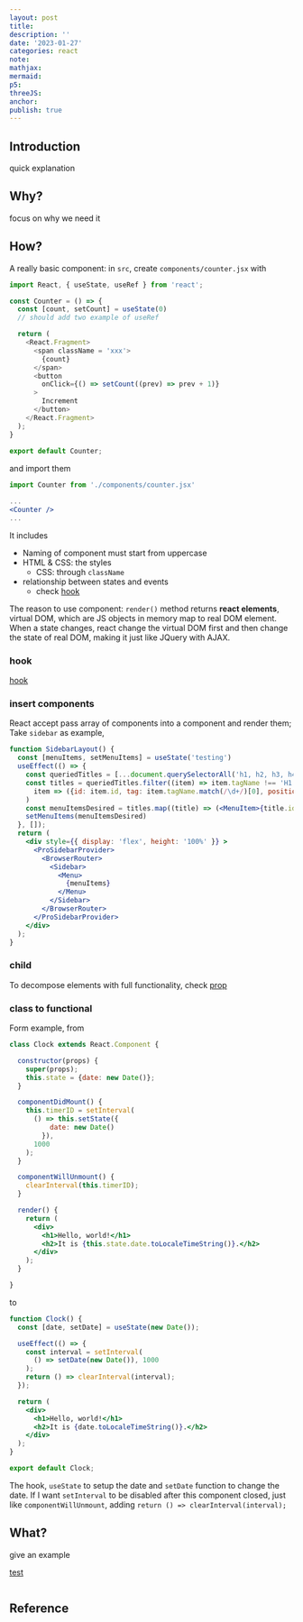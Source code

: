 ```yaml
---
layout: post
title:
description: ''
date: '2023-01-27'
categories: react
note:
mathjax:
mermaid:
p5:
threeJS:
anchor:
publish: true
---
```


## Introduction

quick explanation

## Why?

focus on why we need it

## How?

A really basic component: in `src`, create `components/counter.jsx` with

```javascript
import React, { useState, useRef } from 'react';

const Counter = () => {
  const [count, setCount] = useState(0)
  // should add two example of useRef

  return (
    <React.Fragment>
      <span className = 'xxx'>
        {count}
      </span>
      <button
        onClick={() => setCount((prev) => prev + 1)}
      >
        Increment
      </button>
    </React.Fragment>
  );
}
 
export default Counter;
```

and import them

```jsx
import Counter from './components/counter.jsx'

...
<Counter />
...
```

It includes

* Naming of component must start from uppercase
* HTML & CSS: the styles
  * CSS: through `className`
* relationship between states and events
  * check [hook]({{site.baseurl}}/react/2021/06/17/React-4-Hook.html)

The reason to use component: `render()` method returns **react elements**, virtual DOM, which are JS objects in memory map to real DOM element. When a state changes, react change the virtual DOM first and then change the state of real DOM, making it just like JQuery with AJAX.

### hook

[hook]({{site.baseurl}}/react/2021/06/17/hook.html)

### insert components

React accept pass array of components into a component and render them; Take `sidebar` as example,

```jsx
function SidebarLayout() {
  const [menuItems, setMenuItems] = useState('testing')
  useEffect(() => {
    const queriedTitles = [...document.querySelectorAll('h1, h2, h3, h4, h5, h6')];
    const titles = queriedTitles.filter((item) => item.tagName !== 'H1').map(
      item => ({id: item.id, tag: item.tagName.match(/\d+/)[0], position: queriedTitles.indexOf(item)})
    )
    const menuItemsDesired = titles.map((title) => (<MenuItem>{title.id}</MenuItem>))
    setMenuItems(menuItemsDesired)
  }, []);
  return (
    <div style={{ display: 'flex', height: '100%' }} >
      <ProSidebarProvider>
        <BrowserRouter>
          <Sidebar>
            <Menu>
              {menuItems}
            </Menu>
          </Sidebar>
        </BrowserRouter>
      </ProSidebarProvider>
    </div>
  );
}
```

### child

To decompose elements with full functionality, check [prop]({{site.baseurl}}/react/2021/06/15/prop.html)

### class to functional

Form example, from

```jsx
class Clock extends React.Component {

  constructor(props) {
    super(props);
    this.state = {date: new Date()};
  }

  componentDidMount() {
    this.timerID = setInterval(
      () => this.setState({
          date: new Date()
        }),
      1000
    );
  }

  componentWillUnmount() {
    clearInterval(this.timerID);
  }

  render() {
    return (
      <div>
        <h1>Hello, world!</h1>
        <h2>It is {this.state.date.toLocaleTimeString()}.</h2>
      </div>
    );
  }

}
```

to

```jsx
function Clock() {
  const [date, setDate] = useState(new Date());

  useEffect(() => {
    const interval = setInterval(
      () => setDate(new Date()), 1000
    );
    return () => clearInterval(interval);
  });

  return (
    <div>
      <h1>Hello, world!</h1>
      <h2>It is {date.toLocaleTimeString()}.</h2>
    </div>
  );
}

export default Clock;
```

The hook, `useState` to setup the date and `setDate` function to change the date. If I want `setInterval` to be disabled after this component closed, just like `componentWillUnmount`, adding `return () => clearInterval(interval);`

## What?

give an example

[test]({{site.baseurl}}/test/2021/06/14/xxx.html)

<img src="{{site.baseurl}}/assets/img/xxx.png" alt="">

## Reference
